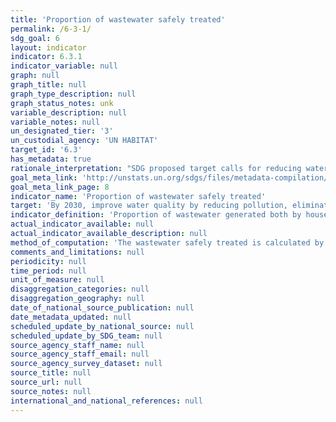 ```yaml
---
title: 'Proportion of wastewater safely treated'
permalink: /6-3-1/
sdg_goal: 6
layout: indicator
indicator: 6.3.1
indicator_variable: null
graph: null
graph_title: null
graph_type_description: null
graph_status_notes: unk
variable_description: null
variable_notes: null
un_designated_tier: '3'
un_custodial_agency: 'UN HABITAT'
target_id: '6.3'
has_metadata: true
rationale_interpretation: "SDG proposed target calls for reducing water pollution, minimizing release of hazardous chemical and increasing treatment and reuse. Household wastewater includes faecal waste from onsite facilities (such as emptying and cleaning of cesspools and septic tanks, sinks and pits) as well as off-site wastewater treatment plants according to the ISIC definition 3700 for \"Sewerage\". Inclusion of onsite facilities is critical from a public health, environment and equity perspective since approximately two thirds people globally use on-site facilities. \nIndustrial wastewater (which includes point source agricultural discharges) responds to minimizing release of hazardous chemicals. Diffuse agricultural pollution is a major source of water pollution but cannot be monitored at source and therefore its impact on ambient water quality will be monitored under 6.3.2."
goal_meta_link: 'http://unstats.un.org/sdgs/files/metadata-compilation/Metadata-Goal-6.pdf'
goal_meta_link_page: 8
indicator_name: 'Proportion of wastewater safely treated'
target: 'By 2030, improve water quality by reducing pollution, eliminating dumping and minimizing release of hazardous chemicals and materials, halving the proportion of untreated wastewater and substantially increasing recycling and safe reuse globally.'
indicator_definition: 'Proportion of wastewater generated both by households (sewage and faecal sludge), as well as economic activities (based on ISIC categories) safely treated compared to total wastewater generated both through households and economic activities. While the definition conceptually includes wastewater generated from all economic activities, monitoring will focus on wastewater generated from hazardous industries (as defined by relevant ISIC categories).'
actual_indicator_available: null
actual_indicator_available_description: null
method_of_computation: 'The wastewater safely treated is calculated by combining the percentage of household (sewage and faecal sludge) wastewater and the percentage of wastewater from hazardous industries treated. Household surveys and censuses provide information on use of types of basic sanitation facilities. These estimates are combined with safety factors for on-site disposal and for transportation to designated places for safe disposal or treatment, as described in indicator 6.2.1. The information generated for indicator 6.2.1 will be combined with safety factors describing the proportion of wastewater from hazardous industries which is safely treated before disposal or reuse to produce indicator 6.3.1. Calculation of safety factors for household wastewater (sewage and faecal sludge) treatment will be coordinated with estimation of similar safety factors for safe management of sanitation required for indicator 6.2.1. The accompanying Statistical Note describes in more detail how ''safety factors'' for wastewater treatment, disposal and reuse will be generated through a national assessment process, and combined with data on use of different types of sanitation facilities, as recorded in the current JMP database. Statistical methods for measurement of the wastewater treatment (called "wastewater to sewerage"by SEEA-Water) align with the SEEA definitions and treatment categories (primary, secondary, tertiary). Statistical methods for the treatment of industrial wastewater align with the SEEA definitions and treatment categories using ISIC classifications and treated volumes from permits data.'
comments_and_limitations: null
periodicity: null
time_period: null
unit_of_measure: null
disaggregation_categories: null
disaggregation_geography: null
date_of_national_source_publication: null
date_metadata_updated: null
scheduled_update_by_national_source: null
scheduled_update_by_SDG_team: null
source_agency_staff_name: null
source_agency_staff_email: null
source_agency_survey_dataset: null
source_title: null
source_url: null
source_notes: null
international_and_national_references: null
---
```

